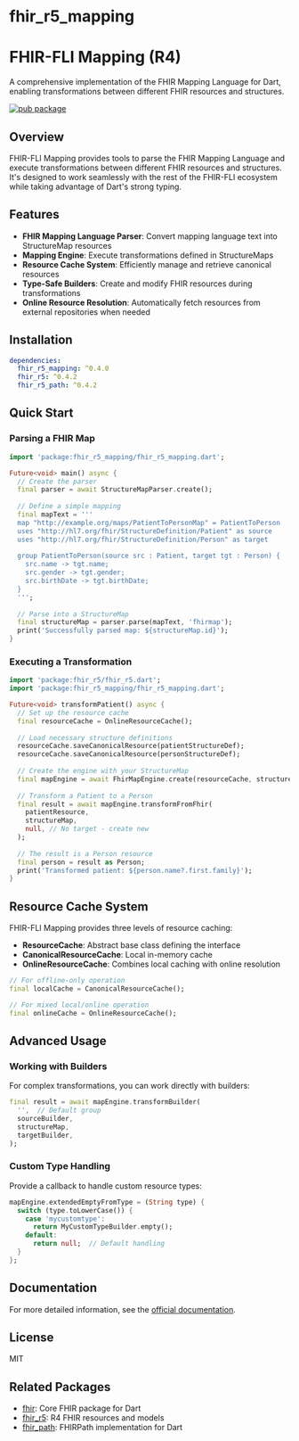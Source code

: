 # fhir_r5_mapping

# FHIR-FLI Mapping (R4)

A comprehensive implementation of the FHIR Mapping Language for Dart, enabling transformations between different FHIR resources and structures.

[![pub package](https://img.shields.io/pub/v/fhir_r5_mapping.svg)](https://pub.dev/packages/fhir_r5_mapping)

## Overview

FHIR-FLI Mapping provides tools to parse the FHIR Mapping Language and execute transformations between different FHIR resources and structures. It's designed to work seamlessly with the rest of the FHIR-FLI ecosystem while taking advantage of Dart's strong typing.

## Features

- **FHIR Mapping Language Parser**: Convert mapping language text into StructureMap resources
- **Mapping Engine**: Execute transformations defined in StructureMaps
- **Resource Cache System**: Efficiently manage and retrieve canonical resources
- **Type-Safe Builders**: Create and modify FHIR resources during transformations
- **Online Resource Resolution**: Automatically fetch resources from external repositories when needed

## Installation

```yaml
dependencies:
  fhir_r5_mapping: ^0.4.0
  fhir_r5: ^0.4.2
  fhir_r5_path: ^0.4.2
```

## Quick Start

### Parsing a FHIR Map

```dart
import 'package:fhir_r5_mapping/fhir_r5_mapping.dart';

Future<void> main() async {
  // Create the parser
  final parser = await StructureMapParser.create();
  
  // Define a simple mapping
  final mapText = '''
  map "http://example.org/maps/PatientToPersonMap" = PatientToPerson
  uses "http://hl7.org/fhir/StructureDefinition/Patient" as source
  uses "http://hl7.org/fhir/StructureDefinition/Person" as target
  
  group PatientToPerson(source src : Patient, target tgt : Person) {
    src.name -> tgt.name;
    src.gender -> tgt.gender;
    src.birthDate -> tgt.birthDate;
  }
  ''';
  
  // Parse into a StructureMap
  final structureMap = parser.parse(mapText, 'fhirmap');
  print('Successfully parsed map: ${structureMap.id}');
}
```

### Executing a Transformation

```dart
import 'package:fhir_r5/fhir_r5.dart';
import 'package:fhir_r5_mapping/fhir_r5_mapping.dart';

Future<void> transformPatient() async {
  // Set up the resource cache
  final resourceCache = OnlineResourceCache();
  
  // Load necessary structure definitions
  resourceCache.saveCanonicalResource(patientStructureDef);
  resourceCache.saveCanonicalResource(personStructureDef);
  
  // Create the engine with your StructureMap
  final mapEngine = await FhirMapEngine.create(resourceCache, structureMap);
  
  // Transform a Patient to a Person
  final result = await mapEngine.transformFromFhir(
    patientResource,
    structureMap,
    null, // No target - create new
  );
  
  // The result is a Person resource
  final person = result as Person;
  print('Transformed patient: ${person.name?.first.family}');
}
```

## Resource Cache System

FHIR-FLI Mapping provides three levels of resource caching:

- **ResourceCache**: Abstract base class defining the interface
- **CanonicalResourceCache**: Local in-memory cache
- **OnlineResourceCache**: Combines local caching with online resolution

```dart
// For offline-only operation
final localCache = CanonicalResourceCache();

// For mixed local/online operation
final onlineCache = OnlineResourceCache();
```

## Advanced Usage

### Working with Builders

For complex transformations, you can work directly with builders:

```dart
final result = await mapEngine.transformBuilder(
  '',  // Default group
  sourceBuilder,
  structureMap,
  targetBuilder,
);
```

### Custom Type Handling

Provide a callback to handle custom resource types:

```dart
mapEngine.extendedEmptyFromType = (String type) {
  switch (type.toLowerCase()) {
    case 'mycustomtype': 
      return MyCustomTypeBuilder.empty();
    default: 
      return null;  // Default handling
  }
};
```

## Documentation

For more detailed information, see the [official documentation](https://docs.fhir_fli.dev).

## License

MIT

## Related Packages

- [fhir](https://pub.dev/packages/fhir): Core FHIR package for Dart
- [fhir_r5](https://pub.dev/packages/fhir_r5): R4 FHIR resources and models
- [fhir_path](https://pub.dev/packages/fhir_path): FHIRPath implementation for Dart